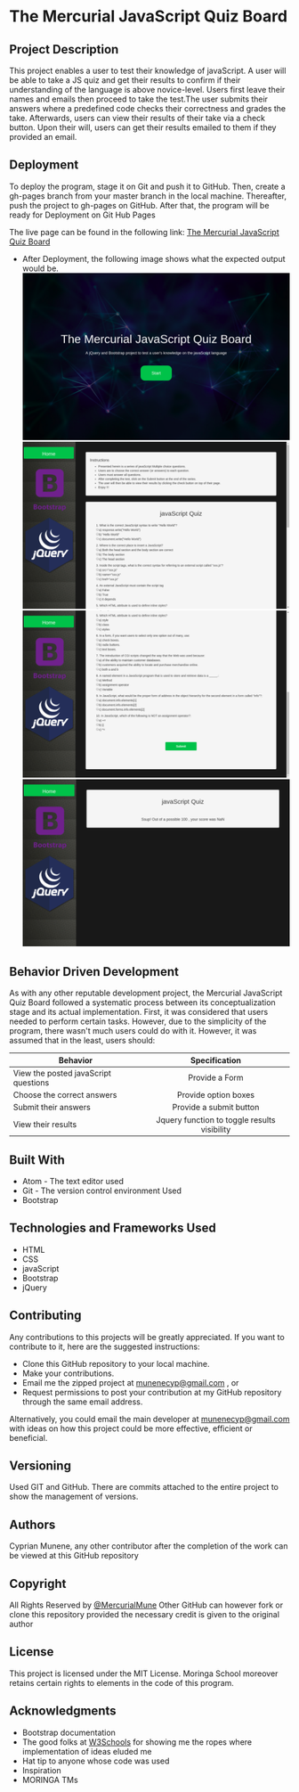 # The Mercurial JavaScript Quiz Board


## Project Description

This project enables a user to test their knowledge of javaScript. A user will be able to take a JS quiz and get their results to confirm if their understanding of the language is above novice-level. Users first leave their names and emails then proceed to take the test.The user submits their answers where a predefined code checks their correctness and grades the take. Afterwards, users can view their results of their take via a check button. Upon their will, users can get their results emailed to them if they provided an email.


## Deployment

To deploy the program, stage it on Git and push it to GitHub. Then, create a gh-pages branch from your master branch in the local machine. Thereafter, push the project to gh-pages on GitHub. After that, the program will be ready for Deployment on Git Hub Pages

The live page can be found in the following link: [The Mercurial JavaScript Quiz Board](https://mercurialmune.github.io/Triangle-Tracker/)

* After Deployment, the following image shows what the expected output would be.
![A screenshot of what the program looks like](img/screenshot1.png)
![A screenshot of what the program looks like](img/screenshot2.png)
![A screenshot of what the program looks like](img/screenshot3.png)
![A screenshot of what the program looks like](img/screenshot4.png)

## Behavior Driven Development
  As with any other reputable development project, the Mercurial JavaScript Quiz Board followed a systematic process between its conceptualization stage and its actual implementation. First, it was considered that users needed to perform certain tasks. However, due to the simplicity of the program, there wasn't much users could do with it. However, it was assumed that in the least, users should:


  
  | Behavior                            | Specification                               |
  | ------------------------------------|:-------------------------------------------:|
  | View the posted javaScript questions| Provide a Form                              |
  | Choose the correct answers          | Provide option boxes                        |  
  | Submit their answers                | Provide a submit button                     |   
  | View their results                  | Jquery function to toggle results visibility|

## Built With

* Atom - The text editor used
* Git - The version control environment Used
* Bootstrap

## Technologies and Frameworks Used

* HTML
* CSS
* javaScript
* Bootstrap
* jQuery

## Contributing

Any contributions to this projects will be greatly appreciated. If you want to contribute to it, here are the suggested instructions:
* Clone this GitHub repository to your local machine.
* Make your contributions.
* Email me the zipped project at munenecyp@gmail.com , or
* Request permissions to post your contribution at my GitHub repository through the same email address.

Alternatively, you could email the main developer at munenecyp@gmail.com with ideas on how this project could be more effective, efficient or beneficial.

## Versioning
Used GIT and GitHub. There are commits attached to the entire project to show the management of versions.

## Authors

 Cyprian Munene, any other contributor after the completion of the work can be viewed at this GitHub repository

## Copyright

All Rights Reserved by [@MercurialMune](https://github.com/MercurialMune)
Other GitHub can however fork or clone this repository provided the necessary credit is given to the original author
## License

This project is licensed under the MIT License. Moringa School moreover retains certain rights to elements in the code of this program.

## Acknowledgments

* Bootstrap documentation
* The good folks at [W3Schools](www.w3schools.com) for showing me the ropes where implementation of ideas eluded me
* Hat tip to anyone whose code was used
* Inspiration
* MORINGA TMs
